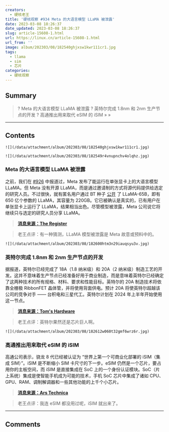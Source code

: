 ```yaml
---
creators:
  - 硬核老王
title: '硬核观察 #934 Meta 的大语言模型 LLaMA 被泄露'
date: 2023-03-08 18:26:37
date_updated: 2023-03-08 18:26:37
slug: article-15608-1.html
url: https://linux.cn/article-15608-1.html
url_from: ''
image: album/202303/08/182540ghjxsw1kwr111cr1.jpg
tags:
  - llama
  - sim
  - 芯片
categories:
  - 硬核观察
---
```


## Summary

> ? Meta 的大语言模型 LLaMA 被泄露
> ? 英特尔完成 1.8nm 和 2nm 生产节点的开发
> ? 高通推出用来取代 eSIM 的 iSIM
> » 
> »

***

<!-- more -->

## Contents

`![](/data/attachment/album/202303/08/182540ghjxsw1kwr111cr1.jpg)`

`![](/data/attachment/album/202303/08/182549r4vnupnchv4olqhz.jpg)`

### Meta 的大语言模型 LLaMA 被泄露

之前，我们在 [#926](https://linux.cn/article-15584-1.html) 中报道过，Meta 发布了能运行在单张显卡上的大语言模型 LLaMA。但 Meta 没有开源 LLaMA，而是通过邀请制的方式将源代码提供给选定的研究人员。不过很快，就有匿名用户通过 BT 种子 [公开](https://github.com/shawwn/llama-dl) 了 LLaMA-65B，即有 650 亿个参数的 LLaMA，其容量为 220GB。它已被确认是真实的，已有用户在单张显卡上运行了 LLaMA，结果相当出色。尽管模型被泄露，Meta 公司说它将继续只与选定的研究人员分享 LLaMA。

> 
> **[消息来源：The Register](https://www.theregister.com/2023/03/08/meta_llama_ai_leak/)**
> 
> 
> 

> 
> 老王点评：有一种猜测，LLaMA 模型被泄露是 Meta 故意或预料中的。
> 
> 
> 

`![](/data/attachment/album/202303/08/182600htm3n29iauqsyu3v.jpg)`

### 英特尔完成 1.8nm 和 2nm 生产节点的开发

据报道，英特尔已经完成了 18A（1.8 纳米级）和 20A（2 纳米级）制造工艺的开发。这并不意味着生产节点已经准备好用于商业制造，而是意味着英特尔已经确定了这两种技术的所有规格、材料、要求和性能目标。英特尔的 20A 制造技术将依靠全栅极 RibbonFET 晶体管，并将使用背面供电。预计 20A 将使英特尔超越该公司的竞争对手 —— 台积电和三星代工。英特尔计划在 2024 年上半年开始使用这一节点。

> 
> **[消息来源：Tom's Hardware](https://www.tomshardware.com/news/intel-completes-development-of-18a-20a-nodes)**
> 
> 
> 

> 
> 老王点评：英特尔果然还是芯片巨人啊。
> 
> 
> 

`![](/data/attachment/album/202303/08/182612w060t32gmf6wrz6r.jpg)`

### 高通推出用来取代 eSIM 的 iSIM

高通公司表示，骁龙 8 代已经被认证为 “世界上第一个可商业化部署的 iSIM（集成 SIM）”。iSIM 是不断缩小 SIM 卡尺寸的下一步。eSIM 仍然是一个芯片，要占用你的主板空间，而 iSIM 是直接集成在 SoC 上的一个身份认证模块。SoC（片上系统）集成是使智能手机成为可能的技术，手机 SoC 芯片中集成了诸如 CPU、GPU、RAM、调制解调器和一些其他功能的上千个小芯片。

> 
> **[消息来源：Ars Technica](https://arstechnica.com/gadgets/2023/03/qualcomm-wants-to-replace-esims-with-isims-has-the-first-certified-soc/)**
> 
> 
> 

> 
> 老王点评：我连 eSIM 都没用过呢，iSIM 就出来了。
> 
> 
>

***

## Comments
